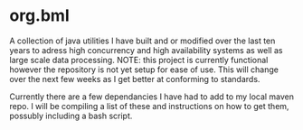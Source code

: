 org.bml
=======

A collection of java utilities I have built and or modified over the last ten years to adress high concurrency and high availability systems as well as large scale data processing. NOTE: this project is currently functional however the repository is not yet setup for ease of use. This will change over the next few weeks as I get better at conforming to standards.

Currently there are a few dependancies I have had to add to my local maven repo. I will be compiling a list of these and instructions on how to get them, possubly including a bash script.

